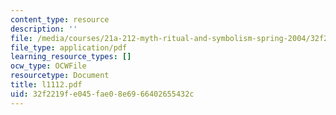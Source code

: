 ```yaml
---
content_type: resource
description: ''
file: /media/courses/21a-212-myth-ritual-and-symbolism-spring-2004/32f2219fe045fae08e6966402655432c_l1112.pdf
file_type: application/pdf
learning_resource_types: []
ocw_type: OCWFile
resourcetype: Document
title: l1112.pdf
uid: 32f2219f-e045-fae0-8e69-66402655432c
---
```

